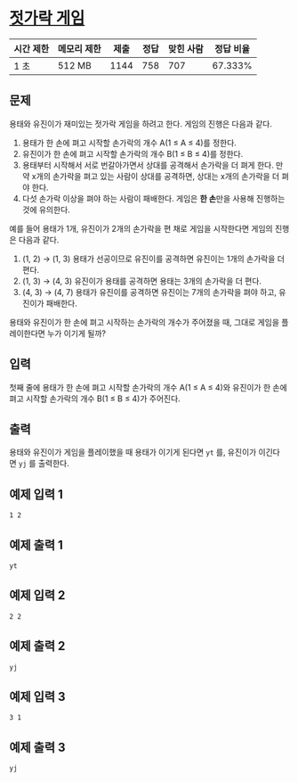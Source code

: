 # [젓가락 게임](https://www.acmicpc.net/problem/25642)

| 시간 제한 | 메모리 제한 | 제출 | 정답 | 맞힌 사람 | 정답 비율 |
| --- | --- | --- | --- | --- | --- |
| 1 초 | 512 MB | 1144 | 758 | 707 | 67.333% |

## 문제

용태와 유진이가 재미있는 젓가락 게임을 하려고 한다. 게임의 진행은 다음과 같다.

1. 용태가 한 손에 펴고 시작할 손가락의 개수 A(1 ≤ A ≤ 4)를 정한다.
2. 유진이가 한 손에 펴고 시작할 손가락의 개수 B(1 ≤ B ≤ 4)를 정한다.
3. 용태부터 시작해서 서로 번갈아가면서 상대를 공격해서 손가락을 더 펴게 한다. 만약 x개의 손가락을 펴고 있는 사람이 상대를 공격하면, 상대는 x개의 손가락을 더 펴야 한다.
4. 다섯 손가락 이상을 펴야 하는 사람이 패배한다. 게임은 **한 손**만을 사용해 진행하는 것에 유의한다.

예를 들어 용태가 1개, 유진이가 2개의 손가락을 편 채로 게임을 시작한다면 게임의 진행은 다음과 같다.

1. (1, 2) → (1, 3) 용태가 선공이므로 유진이를 공격하면 유진이는 1개의 손가락을 더 편다.
2. (1, 3) → (4, 3) 유진이가 용태를 공격하면 용태는 3개의 손가락을 더 편다.
3. (4, 3) → (4, 7) 용태가 유진이를 공격하면 유진이는 7개의 손가락을 펴야 하고, 유진이가 패배한다.

용태와 유진이가 한 손에 펴고 시작하는 손가락의 개수가 주어졌을 때, 그대로 게임을 플레이한다면 누가 이기게 될까?

## 입력

첫째 줄에 용태가 한 손에 펴고 시작할 손가락의 개수 A(1 ≤ A ≤ 4)와 유진이가 한 손에 펴고 시작할 손가락의 개수 B(1 ≤ B ≤ 4)가 주어진다.

## 출력

용태와 유진이가 게임을 플레이했을 때 용태가 이기게 된다면 `yt` 를, 유진이가 이긴다면 `yj` 를 출력한다.

## 예제 입력 1

```
1 2

```

## 예제 출력 1

```
yt

```

## 예제 입력 2

```
2 2

```

## 예제 출력 2

```
yj

```

## 예제 입력 3

```
3 1

```

## 예제 출력 3

```
yj
```
